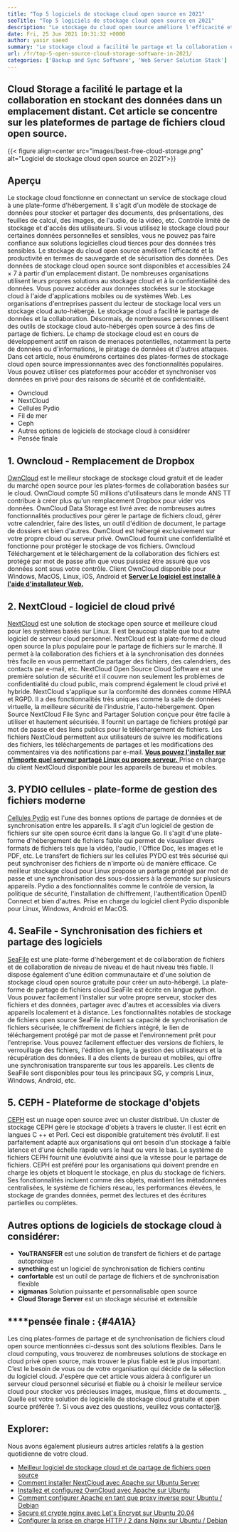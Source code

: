 ```yaml
---
title: "Top 5 logiciels de stockage cloud open source en 2021" 
seoTitle: "Top 5 logiciels de stockage cloud open source en 2021" 
description: "Le stockage du cloud open source améliore l'efficacité et la productivité en termes de sauvegarde et de sécurisation des données. Cet article se concentre sur les meilleures applications de stockage cloud" 
date: Fri, 25 Jun 2021 10:31:32 +0000
author: yasir saeed
summary: "Le stockage cloud a facilité le partage et la collaboration en stockant des données dans un emplacement distant. Cet article se concentre sur les plateformes de partage de fichiers cloud open source." 
url: /fr/top-5-open-source-cloud-storage-software-in-2021/
categories: ['Backup and Sync Software', 'Web Server Solution Stack']
---
```


## Cloud Storage a facilité le partage et la collaboration en stockant des données dans un emplacement distant. Cet article se concentre sur les plateformes de partage de fichiers cloud open source.

{{< figure align=center src="images/best-free-cloud-storage.png" alt="Logiciel de stockage cloud open source en 2021">}}


## **Aperçu**
Le stockage cloud fonctionne en connectant un service de stockage cloud à une plate-forme d'hébergement. Il s'agit d'un modèle de stockage de données pour stocker et partager des documents, des présentations, des feuilles de calcul, des images, de l'audio, de la vidéo, etc. Contrôle limité de stockage et d'accès des utilisateurs. Si vous utilisez le stockage cloud pour certaines données personnelles et sensibles, vous ne pouvez pas faire confiance aux solutions logicielles cloud tierces pour des données très sensibles. Le stockage du cloud open source améliore l'efficacité et la productivité en termes de sauvegarde et de sécurisation des données.
Des données de stockage cloud open source sont disponibles et accessibles 24 × 7 à partir d'un emplacement distant. De nombreuses organisations utilisent leurs propres solutions au stockage cloud et à la confidentialité des données. Vous pouvez accéder aux données stockées sur le stockage cloud à l'aide d'applications mobiles ou de systèmes Web. Les organisations d'entreprises passent du lecteur de stockage local vers un stockage cloud auto-hébergé. Le stockage cloud a facilité le partage de données et la collaboration. Désormais, de nombreuses personnes utilisent des outils de stockage cloud auto-hébergés open source à des fins de partage de fichiers. Le champ de stockage cloud est en cours de développement actif en raison de menaces potentielles, notamment la perte de données ou d'informations, le piratage de données et d'autres attaques.
Dans cet article, nous énumérons certaines des plates-formes de stockage cloud open source impressionnantes avec des fonctionnalités populaires. Vous pouvez utiliser ces plateformes pour accéder et synchroniser vos données en privé pour des raisons de sécurité et de confidentialité.
  * Owncloud
  * NextCloud
  * Cellules Pydio
  * Fil de mer
  * Ceph
  * Autres options de logiciels de stockage cloud à considérer
  * Pensée finale

## 1. Owncloud - Remplacement de Dropbox
[OwnCloud][1] est le meilleur stockage de stockage cloud gratuit et de leader du marché open source pour les plates-formes de collaboration basées sur le cloud. OwnCloud compte 50 millions d'utilisateurs dans le monde ANS TT contribue à créer plus qu'un remplacement Dropbox pour vider vos données. OwnCloud Data Storage est livré avec de nombreuses autres fonctionnalités productives pour gérer le partage de fichiers cloud, gérer votre calendrier, faire des listes, un outil d'édition de document, le partage de dossiers et bien d'autres. OwnCloud est hébergé exclusivement sur votre propre cloud ou serveur privé. OwnCloud fournit une confidentialité et fonctionne pour protéger le stockage de vos fichiers. Owncloud Téléchargement et le téléchargement de la collaboration des fichiers est protégé par mot de passe afin que vous puissiez être assuré que vos données sont sous votre contrôle.
Client OwnCloud disponible pour Windows, MacOS, Linux, iOS, Android et [**Server Le logiciel est installé à l'aide d'installateur Web.** ][2]

## 2. NextCloud - logiciel de cloud privé
[NextCloud][3] est une solution de stockage open source et meilleure cloud pour les systèmes basés sur Linux. Il est beaucoup stable que tout autre logiciel de serveur cloud personnel. NextCloud est la plate-forme de cloud open source la plus populaire pour le partage de fichiers sur le marché. Il permet à la collaboration des fichiers et à la synchronisation des données très facile en vous permettant de partager des fichiers, des calendriers, des contacts par e-mail, etc. NextCloud Open Source Cloud Software est une première solution de sécurité et il couvre non seulement les problèmes de confidentialité du cloud public, mais comprend également le cloud privé et hybride. NextCloud s'applique sur la conformité des données comme HIPAA et RGPD.
Il a des fonctionnalités très uniques comme la salle de données virtuelle, la meilleure sécurité de l'industrie, l'auto-hébergement. Open Source NextCloud File Sync and Partager Solution conçue pour être facile à utiliser et hautement sécurisée. Il fournit un partage de fichiers protégé par mot de passe et des liens publics pour le téléchargement de fichiers. Les fichiers NextCloud permettent aux utilisateurs de suivre les modifications des fichiers, les téléchargements de partages et les modifications des commentaires via des notifications par e-mail. [**Vous pouvez l'installer sur n'importe quel serveur partagé Linux ou propre serveur.** ][4]
Prise en charge du client NextCloud disponible pour les appareils de bureau et mobiles.

## 3. PYDIO cellules - plate-forme de gestion des fichiers moderne
[Cellules Pydio][5] est l'une des bonnes options de partage de données et de synchronisation entre les appareils. Il s'agit d'un logiciel de gestion de fichiers sur site open source écrit dans la langue Go. Il s'agit d'une plate-forme d'hébergement de fichiers fiable qui permet de visualiser divers formats de fichiers tels que la vidéo, l'audio, l'Office Doc, les images et le PDF, etc. Le transfert de fichiers sur les cellules PYDO est très sécurisé qui peut synchroniser des fichiers de n'importe où de manière efficace. Ce meilleur stockage cloud pour Linux propose un partage protégé par mot de passe et une synchronisation des sous-dossiers à la demande sur plusieurs appareils. Pydio a des fonctionnalités comme le contrôle de version, la politique de sécurité, l'installation de chiffrement, l'authentification OpenID Connect et bien d'autres.
Prise en charge du logiciel client Pydio disponible pour Linux, Windows, Android et MacOS.

## 4. SeaFile - Synchronisation des fichiers et partage des logiciels
[SeaFile][6] est une plate-forme d'hébergement et de collaboration de fichiers et de collaboration de niveau de niveau et de haut niveau très fiable. Il dispose également d'une édition communautaire et d'une solution de stockage cloud open source gratuite pour créer un auto-hébergé. La plate-forme de partage de fichiers cloud SeaFile est écrite en langue python.
Vous pouvez facilement l'installer sur votre propre serveur, stocker des fichiers et des données, partager avec d'autres et accessibles via divers appareils localement et à distance. Les fonctionnalités notables de stockage de fichiers open source SeaFile incluent sa capacité de synchronisation de fichiers sécurisée, le chiffrement de fichiers intégré, le lien de téléchargement protégé par mot de passe et l'environnement prêt pour l'entreprise. Vous pouvez facilement effectuer des versions de fichiers, le verrouillage des fichiers, l'édition en ligne, la gestion des utilisateurs et la récupération des données. Il a des clients de bureau et mobiles, qui offre une synchronisation transparente sur tous les appareils.
Les clients de SeaFile sont disponibles pour tous les principaux SG, y compris Linux, Windows, Android, etc.

## 5. CEPH - Plateforme de stockage d'objets
[CEPH][7] est un nuage open source avec un cluster distribué. Un cluster de stockage CEPH gère le stockage d'objets à travers le cluster. Il est écrit en langues C ++ et Perl. Ceci est disponible gratuitement très évolutif. Il est parfaitement adapté aux organisations qui ont besoin d'un stockage à faible latence et d'une échelle rapide vers le haut ou vers le bas. Le système de fichiers CEPH fournit une évolutivité ainsi que la vitesse pour le partage de fichiers. CEPH est préféré pour les organisations qui doivent prendre en charge les objets et bloquent le stockage, en plus du stockage de fichiers.
Ses fonctionnalités incluent comme des objets, maintient les métadonnées centralisées, le système de fichiers réseau, les performances élevées, le stockage de grandes données, permet des lectures et des écritures partielles ou complètes.

## Autres options de logiciels de stockage cloud à considérer:
  * **YouTRANSFER**  est une solution de transfert de fichiers et de partage autoproïque
  * **syncthing**  est un logiciel de synchronisation de fichiers continu
  * **confortable**  est un outil de partage de fichiers et de synchronisation flexible
  * **xigmanas**  Solution puissante et personnalisable open source
  * **Cloud Storage Server**  est un stockage sécurisé et extensible

## ****pensée finale **:** {#4A1A}
Les cinq plates-formes de partage et de synchronisation de fichiers cloud open source mentionnées ci-dessus sont des solutions flexibles. Dans le cloud computing, vous trouverez de nombreuses solutions de stockage en cloud privé open source, mais trouver le plus fiable est le plus important. C’est le besoin de vous ou de votre organisation qui décide de la sélection du logiciel cloud. J'espère que cet article vous aidera à configurer un serveur cloud personnel sécurisé et fiable ou à choisir le meilleur service cloud pour stocker vos précieuses images, musique, films et documents.
_ Quelle est votre solution de logicielle de stockage cloud gratuite et open source préférée ?. Si vous avez des questions, veuillez vous contacter][8].

## Explorer:
Nous avons également plusieurs autres articles relatifs à la gestion quotidienne de votre cloud.
  * [Meilleur logiciel de stockage cloud et de partage de fichiers open source][9]
  * [Comment installer NextCloud avec Apache sur Ubuntu Server][4]
  * [Installez et configurez OwnCloud avec Apache sur Ubuntu][2]
  * [Comment configurer Apache en tant que proxy inverse pour Ubuntu / Debian][10]
  * [Secure et crypte nginx avec Let's Encrypt sur Ubuntu 20.04][11]
  * [Configurer la prise en charge HTTP / 2 dans Nginx sur Ubuntu / Debian][12]

  
[1]: https://owncloud.com/
[2]: https://blog.containerize.com/backup-and-sync-software/how-to-install-and-configure-owncloud-with-apache-on-ubuntu/
[3]: https://nextcloud.com/
[4]: https://blog.containerize.com/backup-and-sync-software/how-to-install-nextcloud-with-apache-on-ubuntu-server/
[5]: https://pydio.com/
[6]: https://www.seafile.com/
[7]: https://ceph.io/en/
[8]: mailto:yasir.saeed@aspose.com
[9]: https://products.containerize.com/backup-and-sync/
[10]: https://blog.containerize.com/web-server-solution-stack/how-to-configure-apache-as-a-reverse-proxy-for-ubuntudebian/
[11]: https://blog.containerize.com/web-server-solution-stack/how-to-secure-nginx-with-letsencrypt-on-ubuntu-20-04/
[12]: https://blog.containerize.com/web-server-solution-stack/how-to-configure-http2-support-in-nginx-on-ubuntudebian/
